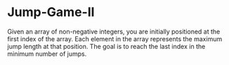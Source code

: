 # Jump-Game-II
Given an array of non-negative integers, you are initially positioned at the first index of the array.   Each element in the array represents the maximum jump length at that position. The goal is to reach the last index in the minimum number of jumps. 
